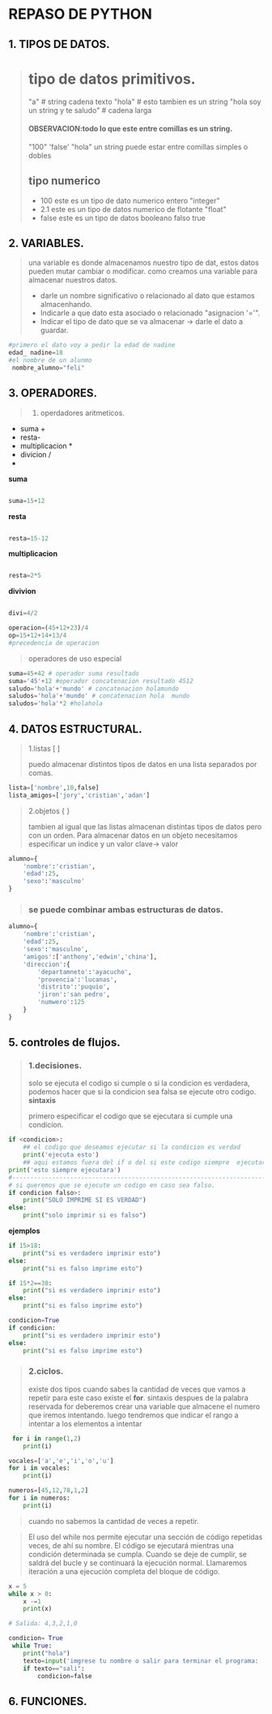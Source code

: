 # REPASO DE PYTHON
## 1. TIPOS DE DATOS. 
> # tipo de datos primitivos. 
> "a" # string  cadena texto
> "hola" # esto tambien es un string
> "hola soy un string y te saludo" # cadena larga
> #### OBSERVACION:todo lo que este entre comillas es un string.
> "100"
> 'false'
> "hola"
> un string puede estar entre comillas simples o dobles
>## tipo numerico
>- 100 este es un tipo de dato numerico entero "integer"
>- 2.1 este es un tipo de datos numerico de flotante "float"
>- false este es un tipo de datos booleano falso true 


## 2. VARIABLES.
> una variable es donde almacenamos nuestro tipo de dat, estos datos pueden mutar cambiar o modificar.
> como creamos una variable para almacenar nuestros datos.
> - darle un nombre significativo o relacionado al dato que estamos almacenhando.
> - Indicarle a que dato esta asociado o relacionado "asignacion '='".
> - Indicar el tipo de dato que se va almacenar -> darle el dato a guardar.
```python
#primero el dato voy a pedir la edad de nadine
edad_ nadine=18
#el nombre de un alunmo
 nombre_alumno="feli"
```

## 3. OPERADORES.
> 1. operdadores aritmeticos.
 - suma +  
 -  resta-
 - multiplicacion *
 - divicion /
 - 
**suma**
```python

suma=15+12
```
**resta**
```python

resta=15-12
```
**multiplicacion**
```python

resta=2*5
```
**divivion**
```python

divi=4/2
```
```python
operacion=(45+12+23)/4
op=15+12+14+13/4
#precedencia de operacion
```
>operadores de uso especial
```python
suma=45+42 # operador suma resultado
suma='45'+12 #operador concatenacion resultado 4512
saludo='hola'+'mundo' # concatenacion holamundo
saludos='hola'+'mundo' # concatenacion hola  mundo
saludos='hola'*2 #holahola
```
## 4. DATOS  ESTRUCTURAL.
>1.listas
[ ]
>
> puedo almacenar distintos tipos de datos en una lista separados por comas.
```python
lista=['nombre',10,false]
lista_amigos=['jory','cristian','adan']
```
>2.objetos 
{ }
>
> tambien al igual que las listas almacenan distintas tipos de datos pero con un orden.
> Para almacenar datos en un objeto necesitamos especificar un indice y un valor clave-> valor
```python
alumno={
    'nombre':'cristian',
    'edad':25,
    'sexo':'masculno'
}
```
> ### se puede combinar ambas estructuras de datos.
```python
alumno={
    'nombre':'cristian',
    'edad':25,
    'sexo':'masculno',
    'amigos':['anthony','edwin','china'],
    'direccion':{
        'departamneto':'ayacucho',
        'provencia':'lucanas',
        'distrito':'puquio',
        'jiron':'san pedro',
        'numwero':125
    }
}
```
## 5. controles de flujos.
> ### 1.decisiones.
> solo se ejecuta el codigo si cumple o si la condicion es verdadera, podemos hacer que si la condicion sea falsa se ejecute otro codigo.
> **sintaxis**
> 
>primero especificar el codigo que se ejecutara si cumple una condicion.
```python
if <condicion>:
    ## el codigo que deseamos ejecutar si la condicion es verdad
    print('ejecuta esto')
    ## aqui estamos fuera del if o del si este codigo siempre  ejecutara no depende del if.
print('esto siempre ejecutara')
#----------------------------------------------------------------------------
# si queremos que se ejecute un codigo en caso sea falso.
if condicion falso>:
    print("SOLO IMPRIME SI ES VERDAD")
else:
    print("solo imprimir si es falso")
```
**ejemplos**
```python
if 15>18:
    print("si es verdadero imprimir esto")
else:
    print("si es falso imprime esto")
```
```python
if 15*2==30:
    print("si es verdadero imprimir esto")
else:
    print("si es falso imprime esto")
```
```python
condicion=True
if condicion:
    print("si es verdadero imprimir esto")
else:
    print("si es falso imprime esto")
```
> ### 2.ciclos.
> existe dos tipos
> cuando sabes la cantidad de veces que vamos a repetir para este caso existe el **for**.
> sintaxis despues de la palabra reservada for deberemos crear una variable que almacene el numero 
> que iremos intentando.
> luego tendremos que indicar el rango a intentar a los elementos a intentar
``` python
 for i in range(1,2)
    print(i)
```
```python
vocales=['a','e','i','o','u']
for i in vocales:
    print(i)
```
```python
numeros=[45,12,78,1,2]
for i in numeros:
    print(i)
```
> cuando no sabemos la cantidad de veces a repetir.

>El uso del while nos permite ejecutar una sección de código repetidas veces, de ahí su nombre. El código se ejecutará mientras una condición determinada se cumpla. Cuando se deje de cumplir, se saldrá del bucle y se continuará la ejecución normal. Llamaremos iteración a una ejecución completa del bloque de código.
```python
x = 5
while x > 0:
    x -=1
    print(x)

# Salida: 4,3,2,1,0
```
```python
condicion= True
 while True:
    print("hola")
    texto=input('imgrese tu nombre o salir para terminar el programa: ')
    if texto=="sali":
        condicion=false
```

## 6. FUNCIONES.
>   